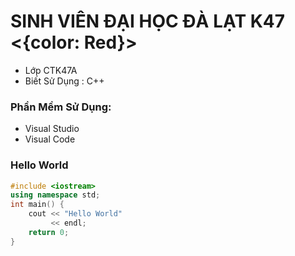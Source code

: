 # **SINH VIÊN ĐẠI HỌC ĐÀ LẠT K47** <{color: Red}>
* Lớp CTK47A
* Biết Sử Dụng : C++
### Phần Mềm Sử Dụng:
* Visual Studio
* Visual Code

### Hello World
```C++
#include <iostream>
using namespace std;
int main() {
    cout << "Hello World"
	     << endl;
    return 0;
}
```
